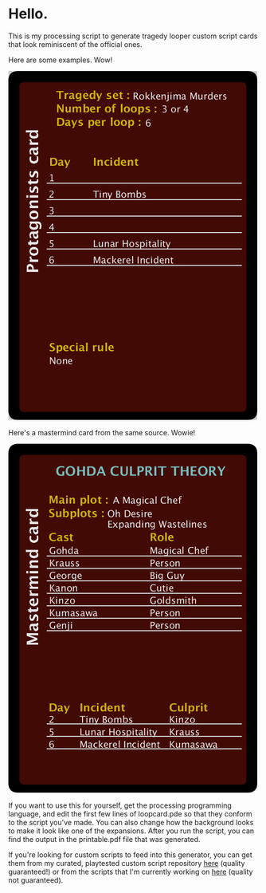 # Hello.

This is my processing script to generate tragedy looper custom script cards that look reminiscent of the official ones.

Here are some examples. Wow!

![godha](gohda.png "very cool")

Here's a mastermind card from the same source. Wowie!

![gohda](gohdamm.png "neato")

If you want to use this for yourself, get the processing programming language, and edit the first few lines of loopcard.pde so that they conform to the script you've made. You can also change how the background looks to make it look like one of the expansions. After you run the script, you can find the output in the printable.pdf file that was generated.

If you're looking for custom scripts to feed into this generator, you can get them from my curated, playtested custom script repository [here](https://github.com/Redless/script-collection) (quality guaranteed!) or from the scripts that I'm currently working on [here](https://github.com/Redless/looper-workbench) (quality not guaranteed).
